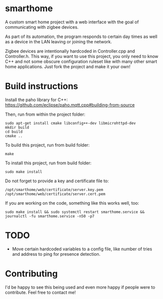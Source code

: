 # smarthome
A custom smart home project with a web interface with the goal of communicating with zigbee devices.

As part of its automation, the program responds to certain day times as well as a device in the LAN leaving or joining the network.

Zigbee devices are intentionally hardcoded in Controller.cpp and Controller.h. This way, if you want to use this project, you only need to know C++ and not some obscure configuration ruleset like with many other smart home applications. Just fork the project and make it your own!

# Build instructions
Install the paho library for C++: https://github.com/eclipse/paho.mqtt.cpp#building-from-source

Then, run from within the project folder:
```
sudo apt-get install cmake libconfig++-dev libmicrohttpd-dev
mkdir build
cd build
cmake ..
```

To build this project, run from build folder:
```
make
```

To install this project, run from build folder:
```
sudo make install
```

Do not forget to provide a key and certificate file to:
```
/opt/smarthome/web/certificate/server.key.pem
/opt/smarthome/web/certificate/server.cert.pem
```

If you are working on the code, something like this works well, too:
```
sudo make install && sudo systemctl restart smarthome.service && journalctl -fu smarthome.service -n50 -p7
```

# TODO
- Move certain hardcoded variables to a config file, like number of tries and address to ping for presence detection.

# Contributing
I'd be happy to see this being used and even more happy if people were to contribute. Feel free to contact me!

